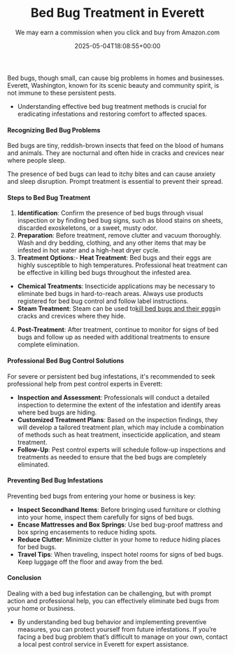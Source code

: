 ﻿---
author: We may earn a commission when you click and buy from Amazon.com
layout: post
title: Bed Bug Treatment in Everett
date: '2025-05-04T18:08:55+00:00'
categories:
- Bed Bugs
- Guide
tags: []
slug: /bed-bug-treatment-in-everett/
lastmod: 2025-05-07T12:21:23+03:00
---

Bed bugs, though small, can cause big problems in homes and businesses. Everett, Washington, known for its scenic beauty and community spirit, is not immune to these persistent pests.
- Understanding effective bed bug treatment methods is crucial for eradicating infestations and restoring comfort to affected spaces.
#### Recognizing Bed Bug Problems
Bed bugs are tiny, reddish-brown insects that feed on the blood of humans and animals. They are nocturnal and often hide in cracks and crevices near where people sleep.

The presence of bed bugs can lead to itchy bites and can cause anxiety and sleep disruption. Prompt treatment is essential to prevent their spread.
#### Steps to Bed Bug Treatment
1. **Identification**: Confirm the presence of bed bugs through visual inspection or by finding bed bug signs, such as blood stains on sheets, discarded exoskeletons, or a sweet, musty odor.
2. **Preparation**: Before treatment, remove clutter and vacuum thoroughly. Wash and dry bedding, clothing, and any other items that may be infested in hot water and a high-heat dryer cycle.
3. **Treatment Options**:- **Heat Treatment**: Bed bugs and their eggs are highly susceptible to high temperatures. Professional heat treatment can be effective in killing bed bugs throughout the infested area.
- **Chemical Treatments**: Insecticide applications may be necessary to eliminate bed bugs in hard-to-reach areas. Always use products registered for bed bug control and follow label instructions.
- **Steam Treatment**: Steam can be used to[kill bed bugs and their eggs](https://pestpolicy.com/best-bed-bug-steamer/)in cracks and crevices where they hide.
4. **Post-Treatment**: After treatment, continue to monitor for signs of bed bugs and follow up as needed with additional treatments to ensure complete elimination.
#### Professional Bed Bug Control Solutions
For severe or persistent bed bug infestations, it's recommended to seek professional help from pest control experts in Everett:
- **Inspection and Assessment**: Professionals will conduct a detailed inspection to determine the extent of the infestation and identify areas where bed bugs are hiding.
- **Customized Treatment Plans**: Based on the inspection findings, they will develop a tailored treatment plan, which may include a combination of methods such as heat treatment, insecticide application, and steam treatment.
- **Follow-Up**: Pest control experts will schedule follow-up inspections and treatments as needed to ensure that the bed bugs are completely eliminated.
#### Preventing Bed Bug Infestations
Preventing bed bugs from entering your home or business is key:
- **Inspect Secondhand Items**: Before bringing used furniture or clothing into your home, inspect them carefully for signs of bed bugs.
- **Encase Mattresses and Box Springs**: Use bed bug-proof mattress and box spring encasements to reduce hiding spots.
- **Reduce Clutter**: Minimize clutter in your home to reduce hiding places for bed bugs.
- **Travel Tips**: When traveling, inspect hotel rooms for signs of bed bugs. Keep luggage off the floor and away from the bed.
#### Conclusion
Dealing with a bed bug infestation can be challenging, but with prompt action and professional help, you can effectively eliminate bed bugs from your home or business.
- By understanding bed bug behavior and implementing preventive measures, you can protect yourself from future infestations.
If you’re facing a bed bug problem that’s difficult to manage on your own, contact a local pest control service in Everett for expert assistance.